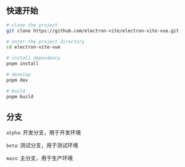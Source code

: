 ## 快速开始

```sh
# clone the project
git clone https://github.com/electron-vite/electron-vite-vue.git

# enter the project directory
cd electron-vite-vue

# install dependency
pnpm install

# develop
pnpm dev

# build
pnpm build
```

## 分支

`alpha`: 开发分支，用于开发环境

`beta`: 测试分支，用于测试环境

`main`: 主分支，用于生产环境
